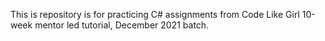This is repository is for practicing C# assignments from Code Like Girl 10-week mentor led tutorial, December 2021 batch.
